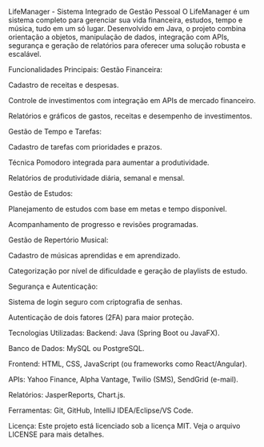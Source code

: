 LifeManager - Sistema Integrado de Gestão Pessoal
O LifeManager é um sistema completo para gerenciar sua vida financeira, estudos, tempo e música, tudo em um só lugar. Desenvolvido em Java, o projeto combina orientação a objetos, manipulação de dados, integração com APIs, segurança e geração de relatórios para oferecer uma solução robusta e escalável.

Funcionalidades Principais:
Gestão Financeira:

Cadastro de receitas e despesas.

Controle de investimentos com integração em APIs de mercado financeiro.

Relatórios e gráficos de gastos, receitas e desempenho de investimentos.

Gestão de Tempo e Tarefas:

Cadastro de tarefas com prioridades e prazos.

Técnica Pomodoro integrada para aumentar a produtividade.

Relatórios de produtividade diária, semanal e mensal.

Gestão de Estudos:

Planejamento de estudos com base em metas e tempo disponível.

Acompanhamento de progresso e revisões programadas.

Gestão de Repertório Musical:

Cadastro de músicas aprendidas e em aprendizado.

Categorização por nível de dificuldade e geração de playlists de estudo.

Segurança e Autenticação:

Sistema de login seguro com criptografia de senhas.

Autenticação de dois fatores (2FA) para maior proteção.

Tecnologias Utilizadas:
Backend: Java (Spring Boot ou JavaFX).

Banco de Dados: MySQL ou PostgreSQL.

Frontend: HTML, CSS, JavaScript (ou frameworks como React/Angular).

APIs: Yahoo Finance, Alpha Vantage, Twilio (SMS), SendGrid (e-mail).

Relatórios: JasperReports, Chart.js.

Ferramentas: Git, GitHub, IntelliJ IDEA/Eclipse/VS Code.

Licença:
Este projeto está licenciado sob a licença MIT. Veja o arquivo LICENSE para mais detalhes.
